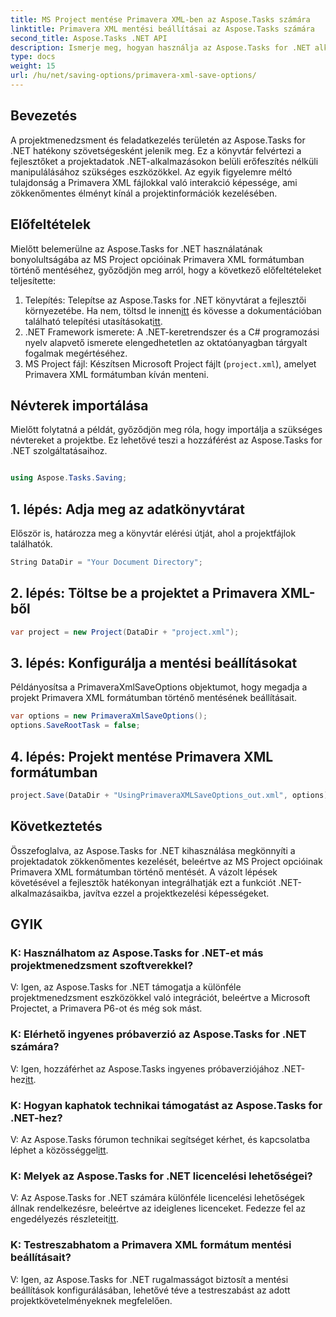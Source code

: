 ```yaml
---
title: MS Project mentése Primavera XML-ben az Aspose.Tasks számára
linktitle: Primavera XML mentési beállításai az Aspose.Tasks számára
second_title: Aspose.Tasks .NET API
description: Ismerje meg, hogyan használja az Aspose.Tasks for .NET alkalmazást az MS Project beállításainak Primavera XML formátumban történő mentéséhez. Fokozza a projektmenedzsment képességeit erőfeszítés nélkül.
type: docs
weight: 15
url: /hu/net/saving-options/primavera-xml-save-options/
---
```

## Bevezetés
A projektmenedzsment és feladatkezelés területén az Aspose.Tasks for .NET hatékony szövetségesként jelenik meg. Ez a könyvtár felvértezi a fejlesztőket a projektadatok .NET-alkalmazásokon belüli erőfeszítés nélküli manipulálásához szükséges eszközökkel. Az egyik figyelemre méltó tulajdonság a Primavera XML fájlokkal való interakció képessége, ami zökkenőmentes élményt kínál a projektinformációk kezelésében.
## Előfeltételek
Mielőtt belemerülne az Aspose.Tasks for .NET használatának bonyolultságába az MS Project opcióinak Primavera XML formátumban történő mentéséhez, győződjön meg arról, hogy a következő előfeltételeket teljesítette:
1.  Telepítés: Telepítse az Aspose.Tasks for .NET könyvtárat a fejlesztői környezetébe. Ha nem, töltsd le innen[itt](https://releases.aspose.com/tasks/net/) és kövesse a dokumentációban található telepítési utasításokat[itt](https://reference.aspose.com/tasks/net/).
2. .NET Framework ismerete: A .NET-keretrendszer és a C# programozási nyelv alapvető ismerete elengedhetetlen az oktatóanyagban tárgyalt fogalmak megértéséhez.
3. MS Project fájl: Készítsen Microsoft Project fájlt (`project.xml`), amelyet Primavera XML formátumban kíván menteni.

## Névterek importálása
Mielőtt folytatná a példát, győződjön meg róla, hogy importálja a szükséges névtereket a projektbe. Ez lehetővé teszi a hozzáférést az Aspose.Tasks for .NET szolgáltatásaihoz.

```csharp

using Aspose.Tasks.Saving;
```

## 1. lépés: Adja meg az adatkönyvtárat
Először is, határozza meg a könyvtár elérési útját, ahol a projektfájlok találhatók.
```csharp
String DataDir = "Your Document Directory";
```
## 2. lépés: Töltse be a projektet a Primavera XML-ből
```csharp
var project = new Project(DataDir + "project.xml");
```
## 3. lépés: Konfigurálja a mentési beállításokat
Példányosítsa a PrimaveraXmlSaveOptions objektumot, hogy megadja a projekt Primavera XML formátumban történő mentésének beállításait.
```csharp
var options = new PrimaveraXmlSaveOptions();
options.SaveRootTask = false;
```
## 4. lépés: Projekt mentése Primavera XML formátumban
```csharp
project.Save(DataDir + "UsingPrimaveraXMLSaveOptions_out.xml", options);
```

## Következtetés
Összefoglalva, az Aspose.Tasks for .NET kihasználása megkönnyíti a projektadatok zökkenőmentes kezelését, beleértve az MS Project opcióinak Primavera XML formátumban történő mentését. A vázolt lépések követésével a fejlesztők hatékonyan integrálhatják ezt a funkciót .NET-alkalmazásaikba, javítva ezzel a projektkezelési képességeket.
## GYIK
### K: Használhatom az Aspose.Tasks for .NET-et más projektmenedzsment szoftverekkel?
V: Igen, az Aspose.Tasks for .NET támogatja a különféle projektmenedzsment eszközökkel való integrációt, beleértve a Microsoft Projectet, a Primavera P6-ot és még sok mást.
### K: Elérhető ingyenes próbaverzió az Aspose.Tasks for .NET számára?
 V: Igen, hozzáférhet az Aspose.Tasks ingyenes próbaverziójához .NET-hez[itt](https://releases.aspose.com/).
### K: Hogyan kaphatok technikai támogatást az Aspose.Tasks for .NET-hez?
 V: Az Aspose.Tasks fórumon technikai segítséget kérhet, és kapcsolatba léphet a közösséggel[itt](https://forum.aspose.com/c/tasks/15).
### K: Melyek az Aspose.Tasks for .NET licencelési lehetőségei?
 V: Az Aspose.Tasks for .NET számára különféle licencelési lehetőségek állnak rendelkezésre, beleértve az ideiglenes licenceket. Fedezze fel az engedélyezés részleteit[itt](https://purchase.aspose.com/buy).
### K: Testreszabhatom a Primavera XML formátum mentési beállításait?
V: Igen, az Aspose.Tasks for .NET rugalmasságot biztosít a mentési beállítások konfigurálásában, lehetővé téve a testreszabást az adott projektkövetelményeknek megfelelően.